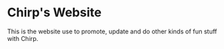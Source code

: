 # Chirp's Website

This is the website use to promote, update and do other kinds of fun stuff with Chirp. 
